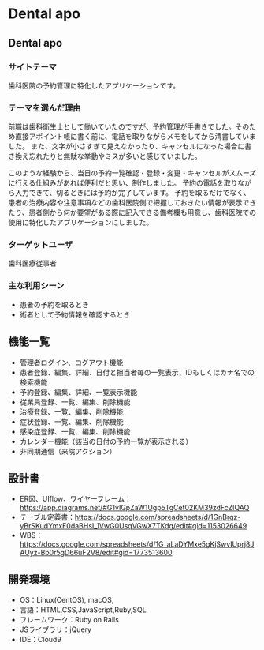 # Dental apo

## Dental apo
### サイトテーマ
歯科医院の予約管理に特化したアプリケーションです。

### テーマを選んだ理由
前職は歯科衛生士として働いていたのですが、予約管理が手書きでした。そのため直接アポイント帳に書く前に、電話を取りながらメモをしてから清書していました。
また、文字が小さすぎて見えなかったり、キャンセルになった場合に書き換え忘れたりと無駄な挙動やミスが多いと感じていました。

このような経験から、当日の予約一覧確認・登録・変更・キャンセルがスムーズに行える仕組みがあれば便利だと思い、制作しました。
予約の電話を取りながら入力できて、切るときには予約が完了しています。
予約を取るだけでなく、患者の治療内容や注意事項などの歯科医院側で把握しておきたい情報が表示できたり、患者側から何か要望がある際に記入できる備考欄も用意し、歯科医院での使用に特化したアプリケーションにしました。

### ターゲットユーザ
歯科医療従事者

### 主な利用シーン
- 患者の予約を取るとき
- 術者として予約情報を確認するとき


## 機能一覧

- 管理者ログイン、ログアウト機能
- 患者登録、編集、詳細、日付と担当者毎の一覧表示、IDもしくはカナ名での検索機能
- 予約登録、編集、詳細、一覧表示機能
- 従業員登録、一覧、編集、削除機能
- 治療登録、一覧、編集、削除機能
- 症状登録、一覧、編集、削除機能
- 感染症登録、一覧、編集、削除機能
- カレンダー機能（該当の日付の予約一覧が表示される）
- 非同期通信（来院アクション）

## 設計書
- ER図、UIflow、ワイヤーフレーム：https://app.diagrams.net/#G1vIGpZaW1Ugp5TgCet02KM39zdFcZlQAQ
- テーブル定義書：https://docs.google.com/spreadsheets/d/1GnBrqz-yBrSKudYmxF0daBHsI_1VwG0UsqVGwX7TKdg/edit#gid=1153026649
- WBS：https://docs.google.com/spreadsheets/d/1G_aLaDYMxe5gKjSwvIUprj8JAUyz-Bb0r5gD66uF2V8/edit#gid=1773513600

## 開発環境
- OS：Linux(CentOS), macOS,
- 言語：HTML,CSS,JavaScript,Ruby,SQL
- フレームワーク：Ruby on Rails
- JSライブラリ：jQuery
- IDE：Cloud9